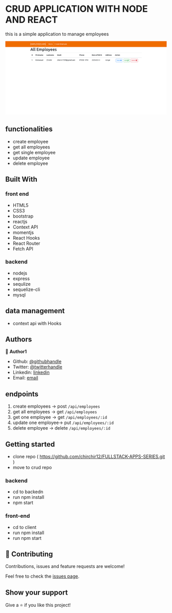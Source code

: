# CRUD APPLICATION WITH NODE AND REACT

this is a simple application to manage employees

![screenshot](screenshots/s1.png) 

## functionalities
* create employee
* get all employees
* get single employee
* update employee 
* delete employee



## Built With
### front end
- HTML5
- CSS3
- bootstrap
- reactjs
- Context API
- momentjs
- React Hooks
- React Router
- Fetch API
### backend 
- nodejs
- express
- sequlize
- sequelize-cli
- mysql 

## data management 
- context api with Hooks

## Authors

👤 **Author1**

- Github: [@githubhandle](https://github.com/chirchir12 )
- Twitter: [@twitterhandle](https://twitter.com/shadochir )
- Linkedin: [linkedin](https://www.linkedin.com/in/emmanuel-chirchir/ )
- Email: [email](chirchir7370@gmail.com)

## endpoints
1. create employees -> post `/api/employees`
2. get all employees -> get `/api/employees`
3. get one employee -> get `/api/employees/:id`
4. update one employee-> put `/api/employees/:id`
5. delete employee -> delete `/api/employees/:id`


## Getting started
- clone repo ( https://github.com/chirchir12/FULLSTACK-APPS-SERIES.git )
- move to crud repo 
### backend 
- cd to backedn
- run npm install
- npm start
### front-end
- cd to client
- run npm install
- run npm start



## 🤝 Contributing

Contributions, issues and feature requests are welcome!

Feel free to check the [issues page](issues/).

## Show your support

Give a ⭐️ if you like this project!


